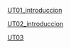 [UT01_introduccion](./UT01_introduccion/index.md)
 
 [UT02_introduccion](./UT02_Linux/index.md)

 [UT03](./UT03/)